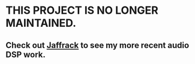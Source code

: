 # THIS PROJECT IS NO LONGER MAINTAINED. 

## Check out [Jaffrack](https://github.com/joeljaffesd/Jaffrack) to see my more recent audio DSP work.
